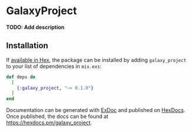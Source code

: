 # GalaxyProject

**TODO: Add description**

## Installation

If [available in Hex](https://hex.pm/docs/publish), the package can be installed
by adding `galaxy_project` to your list of dependencies in `mix.exs`:

```elixir
def deps do
  [
    {:galaxy_project, "~> 0.1.0"}
  ]
end
```

Documentation can be generated with [ExDoc](https://github.com/elixir-lang/ex_doc)
and published on [HexDocs](https://hexdocs.pm). Once published, the docs can
be found at <https://hexdocs.pm/galaxy_project>.

